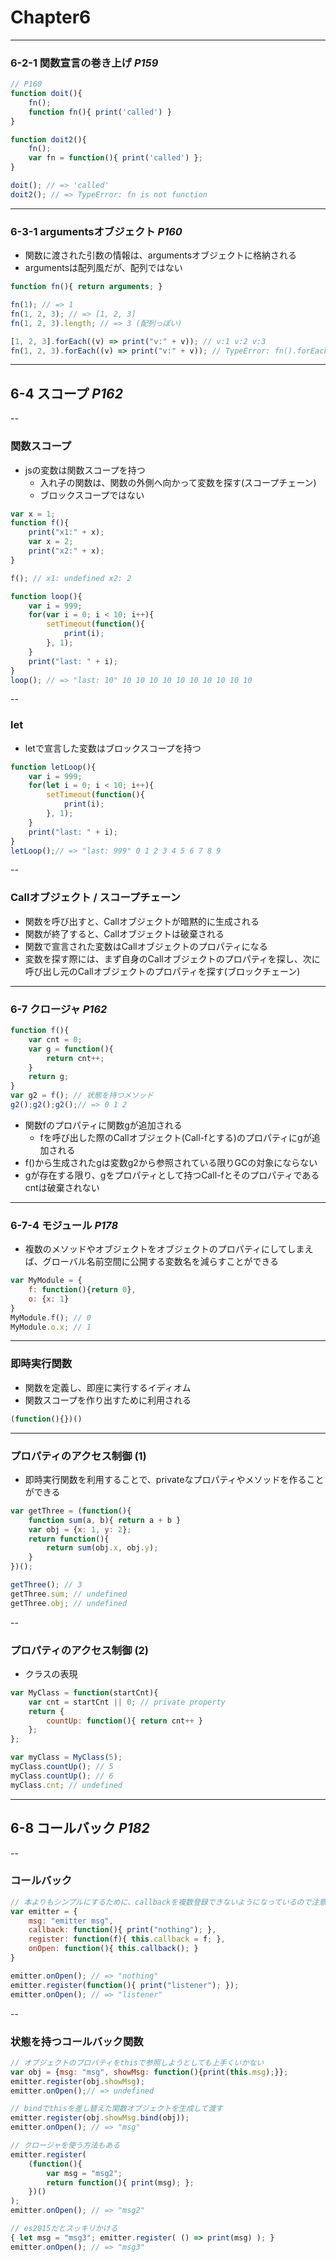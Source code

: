# Chapter6

---
### 6-2-1 関数宣言の巻き上げ _P159_

```js
// P160
function doit(){
    fn();
    function fn(){ print('called') }
}

function doit2(){
    fn();
    var fn = function(){ print('called') };
}

doit(); // => 'called'
doit2(); // => TypeError: fn is not function

```

---
### 6-3-1 argumentsオブジェクト _P160_
* 関数に渡された引数の情報は、argumentsオブジェクトに格納される
* argumentsは配列風だが、配列ではない

```js
function fn(){ return arguments; }

fn(1); // => 1
fn(1, 2, 3); // => [1, 2, 3]
fn(1, 2, 3).length; // => 3 (配列っぽい)

[1, 2, 3].forEach((v) => print("v:" + v)); // v:1 v:2 v:3
fn(1, 2, 3).forEach((v) => print("v:" + v)); // TypeError: fn().forEach is not a function (配列じゃないっぽい)
```

---
## 6-4 スコープ _P162_

--
### 関数スコープ
* jsの変数は関数スコープを持つ
    * 入れ子の関数は、関数の外側へ向かって変数を探す(スコープチェーン)
    * ブロックスコープではない

```js
var x = 1;
function f(){
    print("x1:" + x);
    var x = 2;
    print("x2:" + x);
}

f(); // x1: undefined x2: 2

function loop(){
    var i = 999;
    for(var i = 0; i < 10; i++){
        setTimeout(function(){
            print(i);
        }, 1);
    }
    print("last: " + i);
}
loop(); // => "last: 10" 10 10 10 10 10 10 10 10 10 10
```

--
### let
* letで宣言した変数はブロックスコープを持つ

```js
function letLoop(){
    var i = 999;
    for(let i = 0; i < 10; i++){
        setTimeout(function(){
            print(i);
        }, 1);
    }
    print("last: " + i);
}
letLoop();// => "last: 999" 0 1 2 3 4 5 6 7 8 9
```

--
### Callオブジェクト / スコープチェーン
* 関数を呼び出すと、Callオブジェクトが暗黙的に生成される
* 関数が終了すると、Callオブジェクトは破棄される
* 関数で宣言された変数はCallオブジェクトのプロパティになる
* 変数を探す際には、まず自身のCallオブジェクトのプロパティを探し、次に呼び出し元のCallオブジェクトのプロパティを探す(ブロックチェーン)

---
### 6-7 クロージャ _P162_
```js
function f(){
    var cnt = 0;
    var g = function(){
        return cnt++;
    }
    return g;
}
var g2 = f(); // 状態を持つメソッド
g2();g2();g2();// => 0 1 2
```

* 関数fのプロパティに関数gが追加される
    * fを呼び出した際のCallオブジェクト(Call-fとする)のプロパティにgが追加される
* f()から生成されたgは変数g2から参照されている限りGCの対象にならない
* gが存在する限り、gをプロパティとして持つCall-fとそのプロパティであるcntは破棄されない

---
### 6-7-4 モジュール _P178_
* 複数のメソッドやオブジェクトをオブジェクトのプロパティにしてしまえば、グローバル名前空間に公開する変数名を減らすことができる

```js
var MyModule = {
    f: function(){return 0},
    o: {x: 1}
}
MyModule.f(); // 0
MyModule.o.x; // 1
```

---
### 即時実行関数
* 関数を定義し、即座に実行するイディオム
* 関数スコープを作り出すために利用される
```js
(function(){})()
```

---
### プロパティのアクセス制御 (1)
* 即時実行関数を利用することで、privateなプロパティやメソッドを作ることができる

```js
var getThree = (function(){
    function sum(a, b){ return a + b }
    var obj = {x: 1, y: 2};
    return function(){
        return sum(obj.x, obj.y);
    }
})();

getThree(); // 3
getThree.sum; // undefined
getThree.obj; // undefined
```

--
### プロパティのアクセス制御 (2)
* クラスの表現

```js
var MyClass = function(startCnt){
    var cnt = startCnt || 0; // private property
    return {
        countUp: function(){ return cnt++ }
    };
};

var myClass = MyClass(5);
myClass.countUp(); // 5
myClass.countUp(); // 6
myClass.cnt; // undefined
```

---
## 6-8 コールバック _P182_

--
### コールバック

```js
// 本よりもシンプルにするために、callbackを複数登録できないようになっているので注意
var emitter = {
    msg: "emitter msg",
    callback: function(){ print("nothing"); },
    register: function(f){ this.callback = f; },
    onOpen: function(){ this.callback(); }
}

emitter.onOpen(); // => "nothing"
emitter.register(function(){ print("listener"); });
emitter.onOpen(); // => "listener"
```

--
### 状態を持つコールバック関数

```js
// オブジェクトのプロパティをthisで参照しようとしても上手くいかない
var obj = {msg: "msg", showMsg: function(){print(this.msg);}};
emitter.register(obj.showMsg);
emitter.onOpen();// => undefined

// bindでthisを差し替えた関数オブジェクトを生成して渡す
emitter.register(obj.showMsg.bind(obj));
emitter.onOpen(); // => "msg"

// クロージャを使う方法もある
emitter.register(
    (function(){
        var msg = "msg2";
        return function(){ print(msg); };
    })()
);
emitter.onOpen(); // => "msg2"

// es2015だとスッキリかける
{ let msg = "msg3"; emitter.register( () => print(msg) ); }
emitter.onOpen(); // => "msg3"
```
